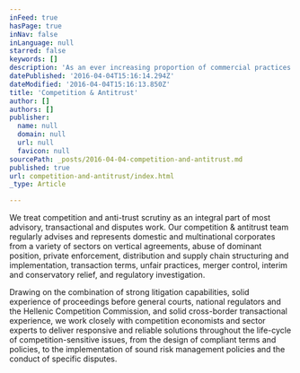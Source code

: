 ```yaml
---
inFeed: true
hasPage: true
inNav: false
inLanguage: null
starred: false
keywords: []
description: 'As an ever increasing proportion of commercial practices and transactions acquire antitrust and competition law significance, proactive analysis of the implications is becomming the new integral component of many old areas of the law'
datePublished: '2016-04-04T15:16:14.294Z'
dateModified: '2016-04-04T15:16:13.850Z'
title: 'Competition & Antitrust'
author: []
authors: []
publisher:
  name: null
  domain: null
  url: null
  favicon: null
sourcePath: _posts/2016-04-04-competition-and-antitrust.md
published: true
url: competition-and-antitrust/index.html
_type: Article

---
```

We treat competition and anti-trust scrutiny as an integral part of most advisory, transactional and disputes work. Our competition & antitrust team regularly advises and represents domestic and multinational corporates from a variety of sectors on vertical agreements, abuse of dominant position, private enforcement, distribution and supply chain structuring and implementation, transaction terms, unfair practices, merger control, interim and conservatory relief, and regulatory investigation.

Drawing on the combination of strong litigation capabilities, solid experience of proceedings before general courts, national regulators and the Hellenic Competition Commission, and solid cross-border transactional experience, we work closely with competition economists and sector experts to deliver responsive and reliable solutions throughout the life-cycle of competition-sensitive issues, from the design of compliant terms and policies, to the implementation of sound risk management policies and the conduct of specific disputes.